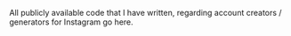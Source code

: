 All publicly available code that I have written, regarding account creators / generators for Instagram go here.
